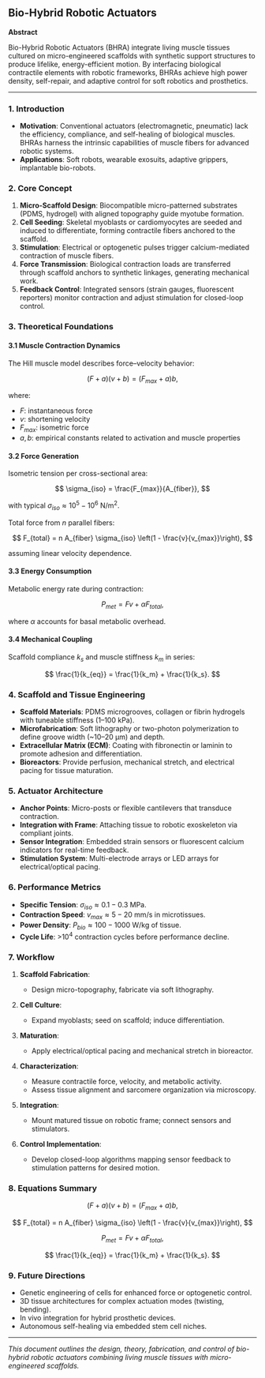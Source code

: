 ## Bio-Hybrid Robotic Actuators

**Abstract**

Bio-Hybrid Robotic Actuators (BHRA) integrate living muscle tissues cultured on micro-engineered scaffolds with synthetic support structures to produce lifelike, energy-efficient motion. By interfacing biological contractile elements with robotic frameworks, BHRAs achieve high power density, self-repair, and adaptive control for soft robotics and prosthetics.

---

### 1. Introduction

* **Motivation**: Conventional actuators (electromagnetic, pneumatic) lack the efficiency, compliance, and self-healing of biological muscles. BHRAs harness the intrinsic capabilities of muscle fibers for advanced robotic systems.
* **Applications**: Soft robots, wearable exosuits, adaptive grippers, implantable bio-robots.

### 2. Core Concept

1. **Micro-Scaffold Design**: Biocompatible micro-patterned substrates (PDMS, hydrogel) with aligned topography guide myotube formation.
2. **Cell Seeding**: Skeletal myoblasts or cardiomyocytes are seeded and induced to differentiate, forming contractile fibers anchored to the scaffold.
3. **Stimulation**: Electrical or optogenetic pulses trigger calcium-mediated contraction of muscle fibers.
4. **Force Transmission**: Biological contraction loads are transferred through scaffold anchors to synthetic linkages, generating mechanical work.
5. **Feedback Control**: Integrated sensors (strain gauges, fluorescent reporters) monitor contraction and adjust stimulation for closed-loop control.

### 3. Theoretical Foundations

#### 3.1 Muscle Contraction Dynamics

The Hill muscle model describes force–velocity behavior:

$$
(F + a)(v + b) = (F_{max} + a) b,
$$

where:

* $F$: instantaneous force
* $v$: shortening velocity
* $F_{max}$: isometric force
* $a, b$: empirical constants related to activation and muscle properties

#### 3.2 Force Generation

Isometric tension per cross-sectional area:

$$
\sigma_{iso} = \frac{F_{max}}{A_{fiber}},
$$

with typical $\sigma_{iso} \approx 10^5 - 10^6$ N/m<sup>2</sup>.

Total force from $n$ parallel fibers:

$$
F_{total} = n A_{fiber} \sigma_{iso} \left(1 - \frac{v}{v_{max}}\right),
$$

assuming linear velocity dependence.

#### 3.3 Energy Consumption

Metabolic energy rate during contraction:

$$
P_{met} = F v + \alpha F_{total},
$$

where $\alpha$ accounts for basal metabolic overhead.

#### 3.4 Mechanical Coupling

Scaffold compliance $k_s$ and muscle stiffness $k_m$ in series:

$$
\frac{1}{k_{eq}} = \frac{1}{k_m} + \frac{1}{k_s}.
$$

### 4. Scaffold and Tissue Engineering

* **Scaffold Materials**: PDMS microgrooves, collagen or fibrin hydrogels with tuneable stiffness (1–100 kPa).
* **Microfabrication**: Soft lithography or two-photon polymerization to define groove width (\~10–20 μm) and depth.
* **Extracellular Matrix (ECM)**: Coating with fibronectin or laminin to promote adhesion and differentiation.
* **Bioreactors**: Provide perfusion, mechanical stretch, and electrical pacing for tissue maturation.

### 5. Actuator Architecture

* **Anchor Points**: Micro-posts or flexible cantilevers that transduce contraction.
* **Integration with Frame**: Attaching tissue to robotic exoskeleton via compliant joints.
* **Sensor Integration**: Embedded strain sensors or fluorescent calcium indicators for real-time feedback.
* **Stimulation System**: Multi-electrode arrays or LED arrays for electrical/optical pacing.

### 6. Performance Metrics

* **Specific Tension**: $\sigma_{iso} \approx 0.1 - 0.3$ MPa.
* **Contraction Speed**: $v_{max} \approx 5 - 20$ mm/s in microtissues.
* **Power Density**: $P_{bio} \approx 100 - 1000$ W/kg of tissue.
* **Cycle Life**: >10<sup>4</sup> contraction cycles before performance decline.

### 7. Workflow

1. **Scaffold Fabrication**:

   * Design micro-topography, fabricate via soft lithography.
2. **Cell Culture**:

   * Expand myoblasts; seed on scaffold; induce differentiation.
3. **Maturation**:

   * Apply electrical/optical pacing and mechanical stretch in bioreactor.
4. **Characterization**:

   * Measure contractile force, velocity, and metabolic activity.
   * Assess tissue alignment and sarcomere organization via microscopy.
5. **Integration**:

   * Mount matured tissue on robotic frame; connect sensors and stimulators.
6. **Control Implementation**:

   * Develop closed-loop algorithms mapping sensor feedback to stimulation patterns for desired motion.

### 8. Equations Summary

$$
(F + a)(v + b) = (F_{max} + a) b,
$$

$$
F_{total} = n A_{fiber} \sigma_{iso} \left(1 - \frac{v}{v_{max}}\right),
$$

$$
P_{met} = F v + \alpha F_{total},
$$

$$
\frac{1}{k_{eq}} = \frac{1}{k_m} + \frac{1}{k_s}.
$$

### 9. Future Directions

* Genetic engineering of cells for enhanced force or optogenetic control.
* 3D tissue architectures for complex actuation modes (twisting, bending).
* In vivo integration for hybrid prosthetic devices.
* Autonomous self-healing via embedded stem cell niches.

---

*This document outlines the design, theory, fabrication, and control of bio-hybrid robotic actuators combining living muscle tissues with micro-engineered scaffolds.*
